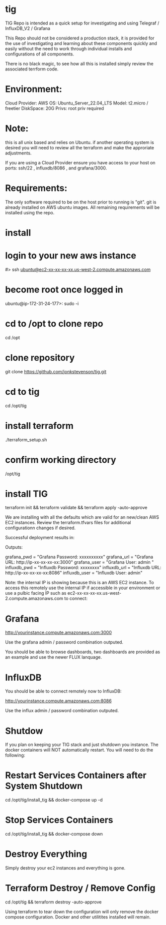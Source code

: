 # tig

TIG Repo is intended as a quick setup for investigating and using Telegraf / InfluxDB_V2 / Grafana

This Repo should not be considered a production stack, it is provided for the use of investigating and learning about these components quickly
and easily without the need to work through individual installs and configurations of all components. 

There is no black magic, to see how all this is installed simply review the associated terrform code. 


# Environment: 
   Cloud Provider:  AWS
   OS: Ubuntu_Server_22.04_LTS
   Model: t2.micro / freetier
   DiskSpace: 20G
   Privs:  root priv required
   
# Note: 
this is all unix based and relies on Ubuntu. if another operating system is desired you will need to review all the terraform and 
make the approriate adjustments.

If you are using a Cloud Provider ensure you have access to your host on ports: ssh/22 , influxdb/8086 , and grafana/3000.

# Requirements:
   The only software required to be on the host prior to running is "git". git is already installed on AWS
   ubuntu images. All remaining requirements will be installed using the repo.
   
# install

   # login to your new aws instance
   #> ssh ubuntu@ec2-xx-xx-xx-xx.us-west-2.compute.amazonaws.com

   # become root once logged in
   ubuntu@ip-172-31-24-177>:  sudo -i 

   # cd to /opt to clone repo
   cd /opt
   
   # clone repository
   git clone https://github.com/jonkstevenson/tig.git
   
   # cd to tig
   cd /opt/tig

   # install terraform 
   ./terraform_setup.sh
   
   # confirm working directory
   /opt/tig

   # install TIG 
   terraform init && terraform validate && terraform apply -auto-approve
   
We are installing with all the defaults which are valid for an new/clean AWS EC2 instances. Review the terraform.tfvars files for additional configurationn
changes if desired.

Successful deployment results in:

Outputs:

grafana_pwd = "Grafana Password:  xxxxxxxxxx"
grafana_url = "Grafana URL: http://ip-xx-xx-xx-xx:3000"
grafana_user = "Grafana User: admin "
influxdb_pwd = "Influxdb Password:  xxxxxxxx"
influxdb_url = "Influxdb URL: http://ip-xx-xx-xx-xx:8086"
influxdb_user = "Influxdb User: admin"

Note: the internal IP is showing because this is an AWS EC2 instance. To access this remotely use the internal IP if accessible in your environment 
or use a pulbic facing IP such as ec2-xx-xx-xx-xx.us-west-2.compute.amazonaws.com to connect:


# Grafana

http://yourinstance.compute.amazonaws.com:3000

Use the grafana admin / password combination outputed.

You should be able to browse dashboards, two dashboards are provided as an example and use the newer FLUX lanquage.
  
# InfluxDB

You should be able to connect remotely now to InfluxDB:

http://yourinstance.compute.amazonaws.com:8086

Use the influx admin / password combination outputed.

# Shutdow

If you plan on keeping your TIG stack and just shutdown you instance. The docker containers will NOT automatically restart. You will 
need to do the following:

# Restart Services Containers after System Shutdown
cd /opt/tig/install_tig && docker-compose up -d 

# Stop Services Containers
cd /opt/tig/install_tig && docker-compose down

# Destroy Everything
Simply destroy your ec2 instances and everything is gone.

# Terraform Destroy / Remove Config
cd /opt/tig && terraform destroy -auto-approve

Using terraform to tear down the configuration will only remove the docker compose configuration. Docker and other utilitites installed will remain.

